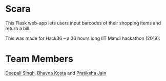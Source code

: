 # Scara 

This Flask web-app lets users input barcodes of their shopping items and return a bill. 

This was made for Hack36 – a 36 hours long IIT Mandi hackathon (2019).

# Team Members

<a href="https://github.com/deepalisingh11">Deepali Singh</a>, <a href="https://github.com/BhavnaKosta">Bhavna Kosta</a> and <a href="https://github.com/PratikshaJain37">Pratiksha Jain</a> 
